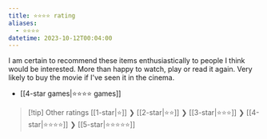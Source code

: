 ```yaml
---
title: ⭐️⭐️⭐️⭐️ rating
aliases:
  - ⭐️⭐️⭐️⭐️
datetime: 2023-10-12T00:04:00
---
```

I am certain to recommend these items enthusiastically to people I think would be interested. More than happy to watch, play or read it again. Very likely to buy the movie if I've seen it in the cinema. 

- [[4-star games|⭐️⭐️⭐️⭐️ games]]

> [!tip] Other ratings
> [[1-star|⭐️]] ❯ [[2-star|⭐️⭐️]] ❯ [[3-star|⭐️⭐️⭐️]] ❯ [[4-star|⭐️⭐️⭐️⭐️]] ❯ [[5-star|⭐️⭐️⭐️⭐️⭐️]]
